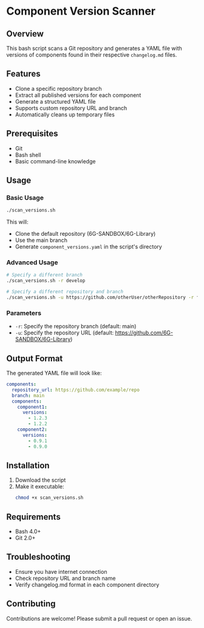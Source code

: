 # Component Version Scanner

## Overview

This bash script scans a Git repository and generates a YAML file with versions of components found in their respective `changelog.md` files.

## Features

- Clone a specific repository branch
- Extract all published versions for each component
- Generate a structured YAML file
- Supports custom repository URL and branch
- Automatically cleans up temporary files

## Prerequisites

- Git
- Bash shell
- Basic command-line knowledge

## Usage

### Basic Usage

```bash
./scan_versions.sh
```
This will:
- Clone the default repository (6G-SANDBOX/6G-Library)
- Use the main branch
- Generate `component_versions.yaml` in the script's directory

### Advanced Usage

```bash
# Specify a different branch
./scan_versions.sh -r develop

# Specify a different repository and branch
./scan_versions.sh -u https://github.com/otherUser/otherRepository -r feature-branch
```

### Parameters

- `-r`: Specify the repository branch (default: main)
- `-u`: Specify the repository URL (default: https://github.com/6G-SANDBOX/6G-Library)

## Output Format

The generated YAML file will look like:

```yaml
components:
  repository_url: https://github.com/example/repo
  branch: main
  components:
    component1:
      versions:
        - 1.2.3
        - 1.2.2
    component2:
      versions:
        - 0.9.1
        - 0.9.0
```

## Installation

1. Download the script
2. Make it executable:
   ```bash
   chmod +x scan_versions.sh
   ```

## Requirements

- Bash 4.0+
- Git 2.0+

## Troubleshooting

- Ensure you have internet connection
- Check repository URL and branch name
- Verify changelog.md format in each component directory

## Contributing

Contributions are welcome! Please submit a pull request or open an issue.
